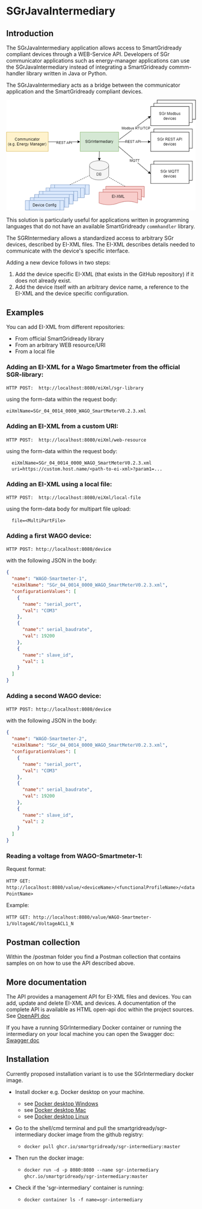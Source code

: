 # SGrJavaIntermediary

## Introduction

The SGrJavaIntermediary application allows access to SmartGridready compliant devices through a
WEB-Service API. Developers of SGr communicator applications such as energy-manager applications
can use the SGrJavaIntermediary instead of integrating a SmartGridready commm-handler library written 
in Java or Python.

The SGrJavaIntermediary acts as a bridge between the communicator application and the SmartGridready
compliant devices.

 ![Architecture-Overview.png](doc/Architecture-Overview.png)

This solution is particularly useful for applications written in programming languages that do not have an available 
SmartGridready `commhandler` library.

The SGRIntermediary allows a standardized access to arbitrary SGr devices, described by EI-XML files. 
The EI-XML describes details needed to communicate with the device's specific interface.

Adding a new device follows in two steps:
1. Add the device specific EI-XML (that exists in the GitHub repository) if it does not already exist.
2. Add the device itself with an arbitrary device name, a reference to the EI-XML and the device specific 
configuration.


## Examples

You can add EI-XML from different repositories:
- From official SmartGridready library
- From an arbitrary WEB resource/URI
- From a local file

### Adding an EI-XML for a Wago Smartmeter from the official SGR-library:

`HTTP POST:  http://localhost:8080/eiXml/sgr-library`

using the form-data within the request body:
```
eiXmlName=SGr_04_0014_0000_WAGO_SmartMeterV0.2.3.xml
```

### Adding an EI-XML from a custom URI:

`HTTP POST:  http://localhost:8080/eiXml/web-resource`

using the form-data within the request body:
```
  eiXmlName=SGr_04_0014_0000_WAGO_SmartMeterV0.2.3.xml
  uri=https://custom.host.name/<path-to-ei-xml>?param1=... 
```

### Adding an EI-XML using a local file:

`HTTP POST:  http://localhost:8080/eiXml/local-file`

using the form-data body for multipart file upload:
```
  file=<MultiPartFile>
```

### Adding a first WAGO device:

`HTTP POST: http://localhost:8080/device`

with the following JSON in the body:

```json
{
  "name": "WAGO-Smartmeter-1",
  "eiXmlName": "SGr_04_0014_0000_WAGO_SmartMeterV0.2.3.xml",
  "configurationValues": [
    {
      "name": "serial_port",
      "val": "COM3"
    },
    {
      "name":" serial_baudrate",
      "val": 19200
    },
    {
      "name":" slave_id",
      "val": 1
    }
  ]
}
```

### Adding a second WAGO device:

`HTTP POST: http://localhost:8080/device`

with the following JSON in the body:

```json
{
  "name": "WAGO-Smartmeter-2",
  "eiXmlName": "SGr_04_0014_0000_WAGO_SmartMeterV0.2.3.xml",
  "configurationValues": [
    {
      "name": "serial_port",
      "val": "COM3"
    },
    {
      "name":" serial_baudrate",
      "val": 19200
    },
    {
      "name":" slave_id",
      "val": 2
    }
  ]
}
```

### Reading a voltage from WAGO-Smartmeter-1:

Request format:

`HTTP GET: http://localhost:8080/value/<deviceName>/<functionalProfileName>/<dataPointName>`

Example:

`HTTP GET: http://localhost:8080/value/WAGO-Smartmeter-1/VoltageAC/VoltageACL1_N`

## Postman collection

Within the <project-root>/postman folder you find a Postman collection that contains 
samples on on how to use the API described above.

## More documentation

The API provides a management API for EI-XML files and devices. You can add, update and delete EI-XML and devices.
A documentation of the complete API is available as HTML open-api doc within the project sources. See <a href="https://github.com/SmartGridready/SGrJavaIntermediary/tree/master/openapi/index.html" target="_blank">OpenAPI doc</a>

If you have a running SGrIntermediary Docker container or running the intermediary on your local machine you can open 
the Swagger doc: [Swagger doc](http://localhost:8080/swagger-ui.html)



## Installation

Currently proposed installation variant is to use the SGrIntermediary docker image.

- Install docker e.g. Docker desktop on your machine. 
  - see [Docker desktop Windows](https://docs.docker.com/desktop/install/windows-install/)
  - see [Docker desktop Mac](https://docs.docker.com/desktop/install/mac-install/)
  - see [Docker desktop Linux](https://docs.docker.com/desktop/install/linux/)


- Go to the shell/cmd terminal and pull the smartgridready/sgr-intermediary docker image from the github registry:
  - `docker pull ghcr.io/smartgridready/sgr-intermediary:master`


- Then run the docker image:
  - `docker run -d -p 8080:8080 --name sgr-intermediary ghcr.io/smartgridready/sgr-intermediary:master`

- Check if the 'sgr-intermediary' container is running:
  - `docker container ls -f name=sgr-intermediary`

